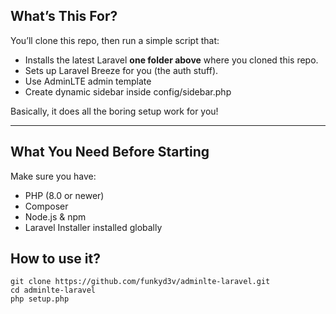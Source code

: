 ## What’s This For?

You’ll clone this repo, then run a simple script that:

- Installs the latest Laravel **one folder above** where you cloned this repo.
- Sets up Laravel Breeze for you (the auth stuff).
- Use AdminLTE admin template
- Create dynamic sidebar inside config/sidebar.php

Basically, it does all the boring setup work for you!

---

## What You Need Before Starting

Make sure you have:

- PHP (8.0 or newer)  
- Composer  
- Node.js & npm  
- Laravel Installer installed globally
  
## How to use it?
```
git clone https://github.com/funkyd3v/adminlte-laravel.git
cd adminlte-laravel
php setup.php
```
